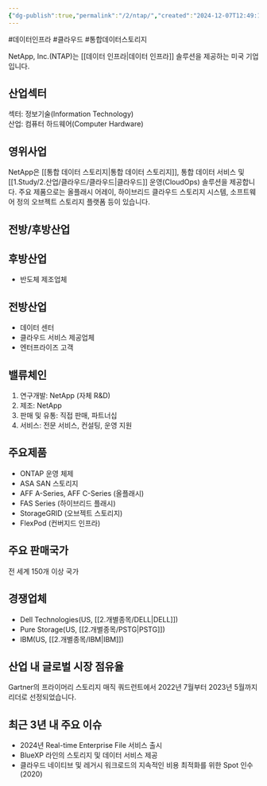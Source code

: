 ```yaml
---
{"dg-publish":true,"permalink":"/2/ntap/","created":"2024-12-07T12:49:15.935+09:00","updated":"2025-07-29T21:37:04.989+09:00"}
---
```


#데이터인프라 #클라우드 #통합데이터스토리지

NetApp, Inc.(NTAP)는 [[데이터 인프라\|데이터 인프라]] 솔루션을 제공하는 미국 기업입니다.

## 산업섹터

섹터: 정보기술(Information Technology)  
산업: 컴퓨터 하드웨어(Computer Hardware)

## 영위사업

NetApp은 [[통합 데이터 스토리지\|통합 데이터 스토리지]], 통합 데이터 서비스 및 [[1.Study/2.산업/클라우드/클라우드\|클라우드]] 운영(CloudOps) 솔루션을 제공합니다. 주요 제품으로는 올플래시 어레이, 하이브리드 클라우드 스토리지 시스템, 소프트웨어 정의 오브젝트 스토리지 플랫폼 등이 있습니다.

## 전방/후방산업

## 후방산업

- 반도체 제조업체

## 전방산업

- 데이터 센터
- 클라우드 서비스 제공업체
- 엔터프라이즈 고객

## 밸류체인

1. 연구개발: NetApp (자체 R&D)
2. 제조: NetApp
3. 판매 및 유통: 직접 판매, 파트너십
4. 서비스: 전문 서비스, 컨설팅, 운영 지원

## 주요제품

- ONTAP 운영 체제
- ASA SAN 스토리지
- AFF A-Series, AFF C-Series (올플래시)
- FAS Series (하이브리드 플래시)
- StorageGRID (오브젝트 스토리지)
- FlexPod (컨버지드 인프라)

## 주요 판매국가

전 세계 150개 이상 국가

## 경쟁업체

- Dell Technologies(US, [[2.개별종목/DELL\|DELL]])
- Pure Storage(US, [[2.개별종목/PSTG\|PSTG]])
- IBM(US, [[2.개별종목/IBM\|IBM]])

## 산업 내 글로벌 시장 점유율

Gartner의 프라이머리 스토리지 매직 쿼드런트에서 2022년 7월부터 2023년 5월까지 리더로 선정되었습니다.

## 최근 3년 내 주요 이슈

- 2024년 Real-time Enterprise File 서비스 출시
- BlueXP 라인의 스토리지 및 데이터 서비스 제공
- 클라우드 네이티브 및 레거시 워크로드의 지속적인 비용 최적화를 위한 Spot 인수 (2020)
